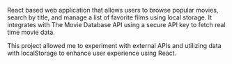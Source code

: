 React based web application that allows users to browse popular movies, search by title, and manage a list of favorite films using local storage. It integrates with The Movie Database API using a secure API key to fetch real time movie data. 

This project allowed me to experiment with external APIs and utilizing data with localStorage to enhance user experience using React.
